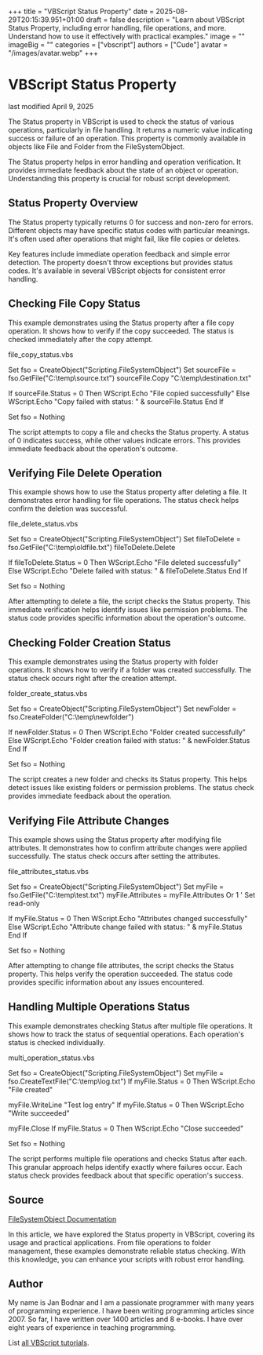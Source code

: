 +++
title = "VBScript Status Property"
date = 2025-08-29T20:15:39.951+01:00
draft = false
description = "Learn about VBScript Status Property, including error handling, file operations, and more. Understand how to use it effectively with practical examples."
image = ""
imageBig = ""
categories = ["vbscript"]
authors = ["Cude"]
avatar = "/images/avatar.webp"
+++

# VBScript Status Property

last modified April 9, 2025

The Status property in VBScript is used to check the status of 
various operations, particularly in file handling. It returns a numeric value 
indicating success or failure of an operation. This property is commonly 
available in objects like File and Folder from the 
FileSystemObject.

The Status property helps in error handling and operation 
verification. It provides immediate feedback about the state of an object or 
operation. Understanding this property is crucial for robust script development.

## Status Property Overview

The Status property typically returns 0 for success and non-zero 
for errors. Different objects may have specific status codes with particular 
meanings. It's often used after operations that might fail, like file copies or 
deletes.

Key features include immediate operation feedback and simple error detection. 
The property doesn't throw exceptions but provides status codes. It's available 
in several VBScript objects for consistent error handling.

## Checking File Copy Status

This example demonstrates using the Status property after a file 
copy operation. It shows how to verify if the copy succeeded. The status is 
checked immediately after the copy attempt.

file_copy_status.vbs
  

Set fso = CreateObject("Scripting.FileSystemObject")
Set sourceFile = fso.GetFile("C:\temp\source.txt")
sourceFile.Copy "C:\temp\destination.txt"

If sourceFile.Status = 0 Then
    WScript.Echo "File copied successfully"
Else
    WScript.Echo "Copy failed with status: " &amp; sourceFile.Status
End If

Set fso = Nothing

The script attempts to copy a file and checks the Status property. 
A status of 0 indicates success, while other values indicate errors. This 
provides immediate feedback about the operation's outcome.

## Verifying File Delete Operation

This example shows how to use the Status property after deleting a 
file. It demonstrates error handling for file operations. The status check helps 
confirm the deletion was successful.

file_delete_status.vbs
  

Set fso = CreateObject("Scripting.FileSystemObject")
Set fileToDelete = fso.GetFile("C:\temp\oldfile.txt")
fileToDelete.Delete

If fileToDelete.Status = 0 Then
    WScript.Echo "File deleted successfully"
Else
    WScript.Echo "Delete failed with status: " &amp; fileToDelete.Status
End If

Set fso = Nothing

After attempting to delete a file, the script checks the Status 
property. This immediate verification helps identify issues like permission 
problems. The status code provides specific information about the operation's 
outcome.

## Checking Folder Creation Status

This example demonstrates using the Status property with folder 
operations. It shows how to verify if a folder was created successfully. The 
status check occurs right after the creation attempt.

folder_create_status.vbs
  

Set fso = CreateObject("Scripting.FileSystemObject")
Set newFolder = fso.CreateFolder("C:\temp\newfolder")

If newFolder.Status = 0 Then
    WScript.Echo "Folder created successfully"
Else
    WScript.Echo "Folder creation failed with status: " &amp; newFolder.Status
End If

Set fso = Nothing

The script creates a new folder and checks its Status property. 
This helps detect issues like existing folders or permission problems. The status 
check provides immediate feedback about the operation.

## Verifying File Attribute Changes

This example shows using the Status property after modifying file 
attributes. It demonstrates how to confirm attribute changes were applied 
successfully. The status check occurs after setting the attributes.

file_attributes_status.vbs
  

Set fso = CreateObject("Scripting.FileSystemObject")
Set myFile = fso.GetFile("C:\temp\test.txt")
myFile.Attributes = myFile.Attributes Or 1 ' Set read-only

If myFile.Status = 0 Then
    WScript.Echo "Attributes changed successfully"
Else
    WScript.Echo "Attribute change failed with status: " &amp; myFile.Status
End If

Set fso = Nothing

After attempting to change file attributes, the script checks the 
Status property. This helps verify the operation succeeded. The 
status code provides specific information about any issues encountered.

## Handling Multiple Operations Status

This example demonstrates checking Status after multiple file 
operations. It shows how to track the status of sequential operations. Each 
operation's status is checked individually.

multi_operation_status.vbs
  

Set fso = CreateObject("Scripting.FileSystemObject")
Set myFile = fso.CreateTextFile("C:\temp\log.txt")
If myFile.Status = 0 Then WScript.Echo "File created"

myFile.WriteLine "Test log entry"
If myFile.Status = 0 Then WScript.Echo "Write succeeded"

myFile.Close
If myFile.Status = 0 Then WScript.Echo "Close succeeded"

Set fso = Nothing

The script performs multiple file operations and checks Status 
after each. This granular approach helps identify exactly where failures occur. 
Each status check provides feedback about that specific operation's success.

## Source

[FileSystemObject Documentation](https://learn.microsoft.com/en-us/previous-versions/windows/internet-explorer/ie-developer/scripting-articles/6kxy1a51(v=vs.84))

In this article, we have explored the Status property in VBScript,
covering its usage and practical applications. From file operations to folder 
management, these examples demonstrate reliable status checking. With this 
knowledge, you can enhance your scripts with robust error handling.

## Author

My name is Jan Bodnar and I am a passionate programmer with many years of
programming experience. I have been writing programming articles since 2007. So
far, I have written over 1400 articles and 8 e-books. I have over eight years of
experience in teaching programming.

List [all VBScript tutorials](/vbscript/).